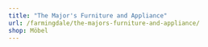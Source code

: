 ```yaml
---
title: "The Major's Furniture and Appliance"
url: /farmingdale/the-majors-furniture-and-appliance/
shop: Möbel
---
```

